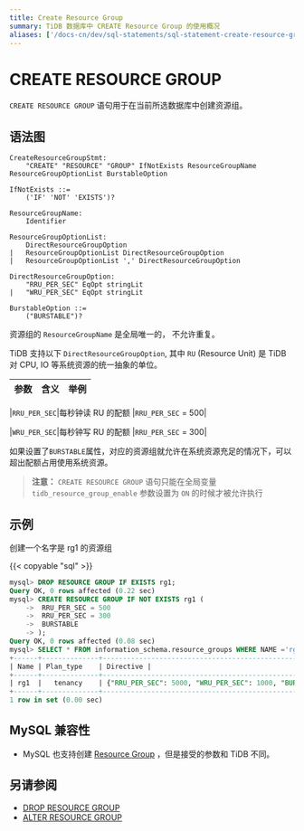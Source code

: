 ```yaml
---
title: Create Resource Group
summary: TiDB 数据库中 CREATE Resource Group 的使用概况
aliases: ['/docs-cn/dev/sql-statements/sql-statement-create-resource-group/','/docs-cn/dev/reference/sql/statements/create-resource-group/']
---
```


# CREATE RESOURCE GROUP

`CREATE RESOURCE GROUP` 语句用于在当前所选数据库中创建资源组。

## 语法图

```ebnf+diagram
CreateResourceGroupStmt:
	"CREATE" "RESOURCE" "GROUP" IfNotExists ResourceGroupName ResourceGroupOptionList BurstableOption

IfNotExists ::=
    ('IF' 'NOT' 'EXISTS')?

ResourceGroupName:
	Identifier
	
ResourceGroupOptionList:
	DirectResourceGroupOption
|	ResourceGroupOptionList DirectResourceGroupOption
|	ResourceGroupOptionList ',' DirectResourceGroupOption

DirectResourceGroupOption:
	"RRU_PER_SEC" EqOpt stringLit
|	"WRU_PER_SEC" EqOpt stringLit

BurstableOption ::=
    ("BURSTABLE")?

```
资源组的 `ResourceGroupName` 是全局唯一的， 不允许重复。

TiDB 支持以下 `DirectResourceGroupOption`, 其中 `RU` (Resource Unit) 是 TiDB 对 CPU, IO 等系统资源的统一抽象的单位。

| 参数           |含义                                  |举例                      |
|----------------|--------------------------------------|----------------------------|

|`RRU_PER_SEC`|每秒钟读 RU 的配额                        |`RRU_PER_SEC` = 500|

|`WRU_PER_SEC`|每秒钟写 RU 的配额                        |`RRU_PER_SEC` = 300|

如果设置了`BURSTABLE`属性，对应的资源组就允许在系统资源充足的情况下，可以超出配额占用使用系统资源。

> **注意：**
> `CREATE RESOURCE GROUP` 语句只能在全局变量 `tidb_resource_group_enable` 参数设置为 `ON` 的时候才被允许执行

## 示例

创建一个名字是 rg1 的资源组

{{< copyable "sql" >}}

```sql
mysql> DROP RESOURCE GROUP IF EXISTS rg1;
Query OK, 0 rows affected (0.22 sec)
mysql> CREATE RESOURCE GROUP IF NOT EXISTS rg1 (
    ->  RRU_PER_SEC = 500
    ->  RRU_PER_SEC = 300
    ->  BURSTABLE
    -> );
Query OK, 0 rows affected (0.08 sec)
mysql> SELECT * FROM information_schema.resource_groups WHERE NAME ='rg1';
+------+--------------+---------------------------------------------------------------+
| Name | Plan_type    | Directive | 
+------+--------------+---------------------------------------------------------------+
| rg1  |   tenancy    | {"RRU_PER_SEC": 5000, "WRU_PER_SEC": 1000, "BURSTABLE": true} |
+------+--------------+---------------------------------------------------------------+
1 row in set (0.00 sec)
```

## MySQL 兼容性

* MySQL 也支持创建 [Resource Group](https://dev.mysql.com/doc/refman/8.0/en/create-resource-group.html) ，但是接受的参数和 TiDB 不同。

## 另请参阅

* [DROP RESOURCE GROUP](/sql-statements/sql-statement-drop-resource-group.md)
* [ALTER RESOURCE GROUP](/sql-statements/sql-statement-alter-resource-group.md)
